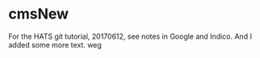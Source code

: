 # cmsNew
For the HATS git tutorial, 20170612, see notes in Google and Indico.
And I added some more text.
weg
